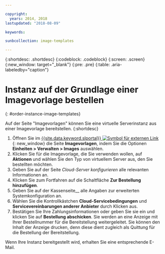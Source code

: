 ```yaml
---

copyright:
  years: 2014, 2018
lastupdated: "2018-08-09"

keywords:

sunbcollection: image-templates

---
```


{:shortdesc: .shortdesc}
{:codeblock: .codeblock}
{:screen: .screen}
{:new_window: target="_blank"}
{:pre: .pre}
{:table: .aria-labeledby="caption"}


# Instanz auf der Grundlage einer Imagevorlage bestellen
{: #order-instance-image-templates}

Auf der Seite "Imagevorlagen" können Sie eine virtuelle Serverinstanz aus einer Imagevorlage bereitstellen.
{:shortdesc}

1. Öffnen Sie im [{{site.data.keyword.slportal}} ![Symbol für externen Link](../../icons/launch-glyph.svg "Symbol für externen Link")](https://control.softlayer.com/){: new_window} die Seite **Imagevorlagen**, indem Sie die Optionen **Einheiten > Verwalten > Images** auswählen.
2. Klicken Sie für die Imagevorlage, die Sie verwenden wollen, auf **Aktionen** und wählen Sie den Typ von virtuellem Server aus, den Sie bestellten möchten.
3. Geben Sie auf der Seite _Cloud-Server konfigurieren_ alle relevanten Informationen an.
4. Klicken Sie zum Fortfahren auf die Schaltfläche **Zur Bestellung hinzufügen**.
5. Geben Sie auf der Kassenseite__ alle Angaben zur erweiterten Systemkonfiguration an.
6. Wählen Sie die Kontrollkästchen **Cloud-Servicebedingungen** und **Servicevereinbarungen anderer Anbieter** durch Klicken aus.
7. Bestätigen Sie Ihre Zahlungsinformationen oder geben Sie sie ein und klicken Sie auf **Bestellung abschicken**. Sie werden an eine Anzeige mit Ihrer Bestellnummer für die Bereitstellung weitergeleitet. Sie können den Inhalt der Anzeige drucken, denn diese dient zugleich als Quittung für die Bestellung der Bereitstellung.

Wenn Ihre Instanz bereitgestellt wird, erhalten Sie eine entsprechende E-Mail.

